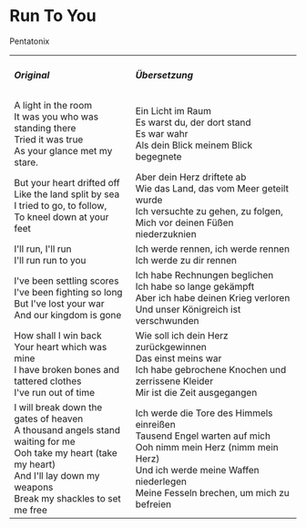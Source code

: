 # Run To You

Pentatonix

<table>
    <tr>
        <td>
            <h5> Original </h5>
        </td>
        <td>
            <h5> Übersetzung </h5>
        </td>
    </tr>
    <tr>
        <td>
            A light in the room<br>
            It was you who was standing there<br>
            Tried it was true<br>
            As your glance met my stare.
        </td>
        <td>
            Ein Licht im Raum<br>
            Es warst du, der dort stand<br>
            Es war wahr<br>
            Als dein Blick meinem Blick begegnete
        </td>
    </tr>
    <tr>
        <td>
            But your heart drifted off<br>
            Like the land split by sea<br>
            I tried to go, to follow,<br>
            To kneel down at your feet
        </td>
        <td>
            Aber dein Herz driftete ab<br>
            Wie das Land, das vom Meer geteilt wurde<br>
            Ich versuchte zu gehen, zu folgen,<br>
            Mich vor deinen Füßen niederzuknien
        </td>
    </tr>
    <tr>
        <td>
            I'll run, I'll run<br>
            I'll run run to you
        </td>
        <td>
            Ich werde rennen, ich werde rennen<br>
            Ich werde zu dir rennen
        </td>
    </tr>
    <tr>
        <td>
            I've been settling scores<br>
            I've been fighting so long<br>
            But I've lost your war<br>
            And our kingdom is gone
        </td>
        <td>
            Ich habe Rechnungen beglichen<br>
            Ich habe so lange gekämpft<br>
            Aber ich habe deinen Krieg verloren<br>
            Und unser Königreich ist verschwunden
        </td>
    </tr>
    <tr>
        <td>
            How shall I win back<br>
            Your heart which was mine<br>
            I have broken bones and tattered clothes<br>
            I've run out of time
        </td>
        <td>
            Wie soll ich dein Herz zurückgewinnen<br>
            Das einst meins war<br>
            Ich habe gebrochene Knochen und zerrissene Kleider<br>
            Mir ist die Zeit ausgegangen
        </td>
    </tr>
    <tr>
        <td>
            I will break down the gates of heaven<br>
            A thousand angels stand waiting for me<br>
            Ooh take my heart (take my heart)<br>
            And I'll lay down my weapons<br>
            Break my shackles to set me free
        </td>
        <td>
            Ich werde die Tore des Himmels einreißen<br>
            Tausend Engel warten auf mich<br>
            Ooh nimm mein Herz (nimm mein Herz)<br>
            Und ich werde meine Waffen niederlegen<br>
            Meine Fesseln brechen, um mich zu befreien
        </td>
    </tr>
</table>
